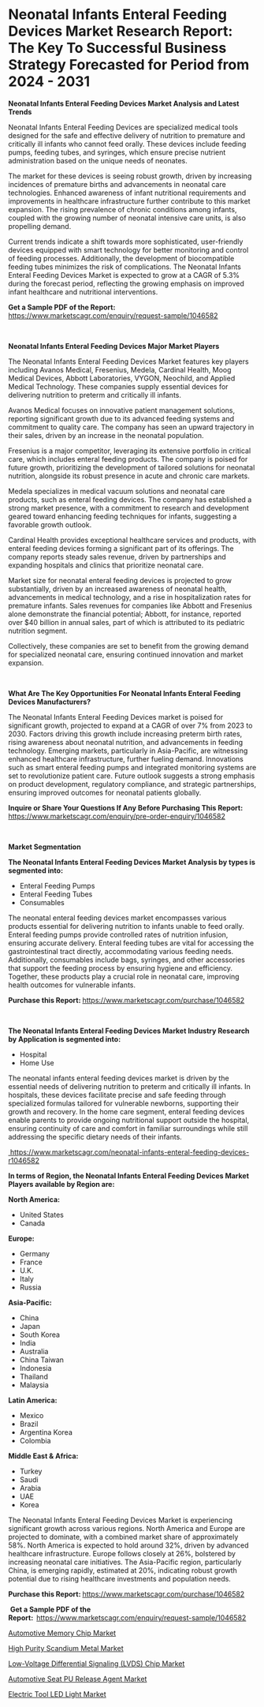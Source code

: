 <p><h1>Neonatal Infants Enteral Feeding Devices Market Research Report: The Key To Successful Business Strategy Forecasted for Period from 2024 - 2031</h1></p><p><strong>Neonatal Infants Enteral Feeding Devices Market Analysis and Latest Trends</strong></p>
<p><p>Neonatal Infants Enteral Feeding Devices are specialized medical tools designed for the safe and effective delivery of nutrition to premature and critically ill infants who cannot feed orally. These devices include feeding pumps, feeding tubes, and syringes, which ensure precise nutrient administration based on the unique needs of neonates.</p><p>The market for these devices is seeing robust growth, driven by increasing incidences of premature births and advancements in neonatal care technologies. Enhanced awareness of infant nutritional requirements and improvements in healthcare infrastructure further contribute to this market expansion. The rising prevalence of chronic conditions among infants, coupled with the growing number of neonatal intensive care units, is also propelling demand.</p><p>Current trends indicate a shift towards more sophisticated, user-friendly devices equipped with smart technology for better monitoring and control of feeding processes. Additionally, the development of biocompatible feeding tubes minimizes the risk of complications. The Neonatal Infants Enteral Feeding Devices Market is expected to grow at a CAGR of 5.3% during the forecast period, reflecting the growing emphasis on improved infant healthcare and nutritional interventions.</p></p>
<p><strong>Get a Sample PDF of the Report:&nbsp;</strong> <a href="https://www.marketscagr.com/enquiry/request-sample/1046582?utm_campaign=1411&utm_medium=2&utm_source=Github&utm_content=ia&utm_term=11102024&utm_id=neonatal-infants-enteral-feeding-devices">https://www.marketscagr.com/enquiry/request-sample/1046582</a></p>
<p>&nbsp;</p>
<p><strong>Neonatal Infants Enteral Feeding Devices Major Market Players</strong></p>
<p><p>The Neonatal Infants Enteral Feeding Devices Market features key players including Avanos Medical, Fresenius, Medela, Cardinal Health, Moog Medical Devices, Abbott Laboratories, VYGON, Neochild, and Applied Medical Technology. These companies supply essential devices for delivering nutrition to preterm and critically ill infants.</p><p>Avanos Medical focuses on innovative patient management solutions, reporting significant growth due to its advanced feeding systems and commitment to quality care. The company has seen an upward trajectory in their sales, driven by an increase in the neonatal population.</p><p>Fresenius is a major competitor, leveraging its extensive portfolio in critical care, which includes enteral feeding products. The company is poised for future growth, prioritizing the development of tailored solutions for neonatal nutrition, alongside its robust presence in acute and chronic care markets.</p><p>Medela specializes in medical vacuum solutions and neonatal care products, such as enteral feeding devices. The company has established a strong market presence, with a commitment to research and development geared toward enhancing feeding techniques for infants, suggesting a favorable growth outlook.</p><p>Cardinal Health provides exceptional healthcare services and products, with enteral feeding devices forming a significant part of its offerings. The company reports steady sales revenue, driven by partnerships and expanding hospitals and clinics that prioritize neonatal care.</p><p>Market size for neonatal enteral feeding devices is projected to grow substantially, driven by an increased awareness of neonatal health, advancements in medical technology, and a rise in hospitalization rates for premature infants. Sales revenues for companies like Abbott and Fresenius alone demonstrate the financial potential; Abbott, for instance, reported over $40 billion in annual sales, part of which is attributed to its pediatric nutrition segment.</p><p>Collectively, these companies are set to benefit from the growing demand for specialized neonatal care, ensuring continued innovation and market expansion.</p></p>
<p>&nbsp;</p>
<p><strong>What Are The Key Opportunities For Neonatal Infants Enteral Feeding Devices Manufacturers?</strong></p>
<p><p>The Neonatal Infants Enteral Feeding Devices market is poised for significant growth, projected to expand at a CAGR of over 7% from 2023 to 2030. Factors driving this growth include increasing preterm birth rates, rising awareness about neonatal nutrition, and advancements in feeding technology. Emerging markets, particularly in Asia-Pacific, are witnessing enhanced healthcare infrastructure, further fueling demand. Innovations such as smart enteral feeding pumps and integrated monitoring systems are set to revolutionize patient care. Future outlook suggests a strong emphasis on product development, regulatory compliance, and strategic partnerships, ensuring improved outcomes for neonatal patients globally.</p></p>
<p><strong>Inquire or Share Your Questions If Any Before Purchasing This Report:</strong> <a href="https://www.marketscagr.com/enquiry/pre-order-enquiry/1046582?utm_campaign=1411&utm_medium=2&utm_source=Github&utm_content=ia&utm_term=11102024&utm_id=neonatal-infants-enteral-feeding-devices">https://www.marketscagr.com/enquiry/pre-order-enquiry/1046582</a></p>
<p>&nbsp;</p>
<p><strong>Market Segmentation</strong></p>
<p><strong>The Neonatal Infants Enteral Feeding Devices Market Analysis by types is segmented into:</strong></p>
<p><ul><li>Enteral Feeding Pumps</li><li>Enteral Feeding Tubes</li><li>Consumables</li></ul></p>
<p><p>The neonatal enteral feeding devices market encompasses various products essential for delivering nutrition to infants unable to feed orally. Enteral feeding pumps provide controlled rates of nutrition infusion, ensuring accurate delivery. Enteral feeding tubes are vital for accessing the gastrointestinal tract directly, accommodating various feeding needs. Additionally, consumables include bags, syringes, and other accessories that support the feeding process by ensuring hygiene and efficiency. Together, these products play a crucial role in neonatal care, improving health outcomes for vulnerable infants.</p></p>
<p><strong>Purchase this Report:&nbsp;</strong><a href="https://www.marketscagr.com/purchase/1046582?utm_campaign=1411&utm_medium=2&utm_source=Github&utm_content=ia&utm_term=11102024&utm_id=neonatal-infants-enteral-feeding-devices">https://www.marketscagr.com/purchase/1046582</a></p>
<p>&nbsp;</p>
<p><strong>The Neonatal Infants Enteral Feeding Devices Market Industry Research by Application is segmented into:</strong></p>
<p><ul><li>Hospital</li><li>Home Use</li></ul></p>
<p><p>The neonatal infants enteral feeding devices market is driven by the essential needs of delivering nutrition to preterm and critically ill infants. In hospitals, these devices facilitate precise and safe feeding through specialized formulas tailored for vulnerable newborns, supporting their growth and recovery. In the home care segment, enteral feeding devices enable parents to provide ongoing nutritional support outside the hospital, ensuring continuity of care and comfort in familiar surroundings while still addressing the specific dietary needs of their infants.</p></p>
<p><a href="https://www.marketscagr.com/neonatal-infants-enteral-feeding-devices-r1046582?utm_campaign=1411&utm_medium=2&utm_source=Github&utm_content=ia&utm_term=11102024&utm_id=neonatal-infants-enteral-feeding-devices">&nbsp;https://www.marketscagr.com/neonatal-infants-enteral-feeding-devices-r1046582</a></p>
<p><strong>In terms of Region, the Neonatal Infants Enteral Feeding Devices Market Players available by Region are:</strong></p>
<p>
    <p> <strong> North America: </strong>
        <ul>
            <li>United States</li>
            <li>Canada</li>
        </ul>
        </p> 
    <p> <strong> Europe: </strong>
        <ul>
            <li>Germany</li>
            <li>France</li>
            <li>U.K.</li>
            <li>Italy</li>
            <li>Russia</li>
        </ul>
        </p> 
    <p> <strong> Asia-Pacific: </strong>
        <ul>
            <li>China</li>
            <li>Japan</li>
            <li>South Korea</li>
            <li>India</li>
            <li>Australia</li>
            <li>China Taiwan</li>
            <li>Indonesia</li>
            <li>Thailand</li>
            <li>Malaysia</li>
        </ul>
        </p> 
    <p> <strong> Latin America: </strong>
        <ul>
            <li>Mexico</li>
            <li>Brazil</li>
            <li>Argentina Korea</li>
            <li>Colombia</li>
        </ul>
        </p> 
    <p> <strong> Middle East & Africa: </strong>
        <ul>
            <li>Turkey</li>
            <li>Saudi</li>
            <li>Arabia</li>
            <li>UAE</li>
            <li>Korea</li>
        </ul>
    </p>
    </p>
<p><p>The Neonatal Infants Enteral Feeding Devices Market is experiencing significant growth across various regions. North America and Europe are projected to dominate, with a combined market share of approximately 58%. North America is expected to hold around 32%, driven by advanced healthcare infrastructure. Europe follows closely at 26%, bolstered by increasing neonatal care initiatives. The Asia-Pacific region, particularly China, is emerging rapidly, estimated at 20%, indicating robust growth potential due to rising healthcare investments and population needs.</p></p>
<p><strong>Purchase this Report: </strong><a href="https://www.marketscagr.com/purchase/1046582?utm_campaign=1411&utm_medium=2&utm_source=Github&utm_content=ia&utm_term=11102024&utm_id=neonatal-infants-enteral-feeding-devices">https://www.marketscagr.com/purchase/1046582</a></p>
<p>&nbsp;<strong>Get a Sample PDF of the Report:&nbsp;&nbsp;</strong><a href="https://www.marketscagr.com/enquiry/request-sample/1046582?utm_campaign=1411&utm_medium=2&utm_source=Github&utm_content=ia&utm_term=11102024&utm_id=neonatal-infants-enteral-feeding-devices">https://www.marketscagr.com/enquiry/request-sample/1046582</a></p>
<p><strong></strong></p>
<p><p><a href="https://www.linkedin.com/pulse/evolution-automotive-memory-chip-market-key-shifts-from-2024-rffde?utm_campaign=1411&utm_medium=2&utm_source=Github&utm_content=ia&utm_term=11102024&utm_id=neonatal-infants-enteral-feeding-devices">Automotive Memory Chip Market</a></p><p><a href="https://www.linkedin.com/pulse/high-purity-scandium-metal-market-analysis-report-global-insights-p22ac?utm_campaign=1411&utm_medium=2&utm_source=Github&utm_content=ia&utm_term=11102024&utm_id=neonatal-infants-enteral-feeding-devices">High Purity Scandium Metal Market</a></p><p><a href="https://www.linkedin.com/pulse/low-voltage-differential-signaling-lvds-chip-market2024-2031-z4qze?utm_campaign=1411&utm_medium=2&utm_source=Github&utm_content=ia&utm_term=11102024&utm_id=neonatal-infants-enteral-feeding-devices">Low-Voltage Differential Signaling (LVDS) Chip Market</a></p><p><a href="https://www.linkedin.com/pulse/investing-automotive-seat-pu-release-agent-market-trends-rjg6c?utm_campaign=1411&utm_medium=2&utm_source=Github&utm_content=ia&utm_term=11102024&utm_id=neonatal-infants-enteral-feeding-devices">Automotive Seat PU Release Agent Market</a></p><p><a href="https://www.linkedin.com/pulse/unveiling-market-trends-global-electric-tool-led-light-u8p9f?utm_campaign=1411&utm_medium=2&utm_source=Github&utm_content=ia&utm_term=11102024&utm_id=neonatal-infants-enteral-feeding-devices">Electric Tool LED Light Market</a></p></p>